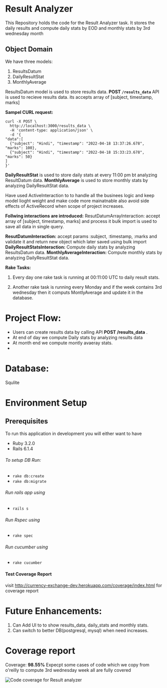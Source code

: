 # Result Analyzer
This Repository holds the code for the Result Analyzer task.
It stores the daily results and compute daily stats by EOD and monthly stats by 3rd wednesday month

## Object Domain
We have three models:

1) ResultsDatum
2) DailyResultStat
3) MonthlyAverage

ResultsDatum model is used to store results data.
**POST `/results_data`** API is used to recieve results data.
its accepts array of [subject, timestamp, marks]

**Sampel CURL request:**
```
curl -X POST \
  http://localhost:3000/results_data \
  -H 'content-type: application/json' \
  -d '{
"data":[
  {"subject": "Hindi", "timestamp": "2022-04-18 13:37:26.678", "marks": 100},
  {"subject": "Hindi", "timestamp": "2022-04-18 15:33:23.678", "marks": 50}
]
}'
```

**DailyResultStat** is used to store daily stats at every 11:00 pm bt analyzing ResultDatum data.
**MonthlyAverage** is used to store monthly stats by analyzing DailyResultStat data.

Have used ActiveInteraction to to handle all the businees logic and keep model lioght weight and make code more mainatnable also avoid side effects of ActiveRecord when scope of project increases.

**Follwing interactions are introduced:**
ResutDatumArrayInteraction: accept array of [subject, timestamp, marks] and process it bulk import is used to save all data in single query.

**ResutDatumInteraction:** accept params :subject, :timestamp, :marks and validate it and return new object which later saved using bulk import
**DailyResultStatsInteraction:** Compute daily stats by analyzing ResultsDatum data.
**MonthlyAverageInteraction:** Compute monthly stats by analyzing DailyResultStat data.




**Rake Tasks:**

1) Every day one rake task is running at 00:11:00 UTC to daily result stats.

2) Another rake task is running every Monday and if the week contains 3rd wednesday then it computs MontlyAverage
and update it in the database.

# Project Flow:
- Users can create results data by calling API **POST /results_data** .
- At end of day we compute Daily stats by analyzing results data
- At month end we compute montly avaeray stats.
- 
# Database:
Squlite

# Environment Setup

## Prerequisites
To run this application in development you will either want to have
- Ruby 3.2.0
- Rails 6.1.4

###### To setup DB Run:
* `rake db:create`
* `rake db:migrate`

###### Run rails app using
* `rails s`

###### Run Rspec using
* `rake spec`

###### Run cucumber  using
* `rake cucumber`


#### Test Coverage Report

visit http://currency-exchange-dev.herokuapp.com/coverage/index.html for coverage report


# Future Enhancements:

1) Can Add UI to to show results_data, daily_stats and monthly stats.
2) Can switch to better DB(postgresql, mysql) when need increases.

# Coverage report 
Coverage: **98.55%**  Expecpt some cases of code which we copy from o'reilly to compute 3rd wednesday week all are fully covered

![Code coverage for Result analyzer](https://user-images.githubusercontent.com/12711305/168616797-b2ffd4e4-b591-4584-8043-ed4ac830fff6.png)
